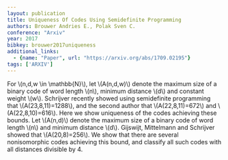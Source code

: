 ```yaml
---
layout: publication
title: Uniqueness Of Codes Using Semidefinite Programming
authors: Brouwer Andries E., Polak Sven C.
conference: "Arxiv"
year: 2017
bibkey: brouwer2017uniqueness
additional_links:
  - {name: "Paper", url: "https://arxiv.org/abs/1709.02195"}
tags: ['ARXIV']
---
```

For \\(n,d,w \in \mathbb\{N\}\\), let \\(A(n,d,w)\\) denote the maximum size of a binary code of word length \\(n\\), minimum distance \\(d\\) and constant weight \\(w\\). Schrijver recently showed using semidefinite programming that \\(A(23,8,11)=1288\\), and the second author that \\(A(22,8,11)=672\\) and \\(A(22,8,10)=616\\). Here we show uniqueness of the codes achieving these bounds. Let \\(A(n,d)\\) denote the maximum size of a binary code of word length \\(n\\) and minimum distance \\(d\\). Gijswijt, Mittelmann and Schrijver showed that \\(A(20,8)=256\\). We show that there are several nonisomorphic codes achieving this bound, and classify all such codes with all distances divisible by 4.
